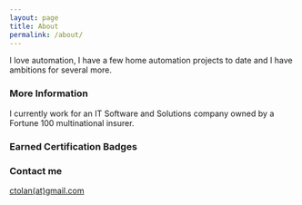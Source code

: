 ```yaml
---
layout: page
title: About
permalink: /about/
---
```


I love automation, I have a few home automation projects to date and I have ambitions for several more.

### More Information

I currently work for an IT Software and Solutions company owned by a Fortune 100 multinational insurer.

### Earned Certification Badges
  <div data-iframe-width="150" data-iframe-height="270" data-share-badge-id="a5608d0f-072d-46b3-9393-7c52a73547c2"></div>
  <script type="text/javascript">
    (function() {
      var s = document.createElement('script');
      s.type = 'text/javascript';
      s.async = true;
      s.src = '//cdn.youracclaim.com/assets/utilities/embed.js';
      var o = document.getElementsByTagName('script')[0];
      o.parentNode.insertBefore(s, o);
      })();
  </script>

### Contact me

[ctolan(at)gmail.com](mailto:ctolan(at)gmail.com)

